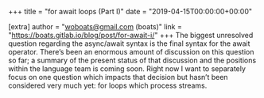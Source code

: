 +++
title = "for await loops (Part I)"
date = "2019-04-15T00:00:00+00:00"

[extra]
author = "woboats@gmail.com (boats)"
link = "https://boats.gitlab.io/blog/post/for-await-i/"
+++
The biggest unresolved question regarding the async/await syntax is the final syntax for the await operator. There&rsquo;s been an enormous amount of discussion on this question so far; a summary of the present status of that discussion and the positions within the language team is coming soon. Right now I want to separately focus on one question which impacts that decision but hasn&rsquo;t been considered very much yet: for loops which process streams.